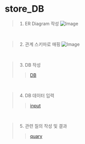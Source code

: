 # store_DB
>  1. ER Diagram 작성
> ![Image](https://github.com/user-attachments/assets/6a87ed12-2c66-47ab-a0a4-ec708473aafa)

<br/>

>  2. 관계 스키마로 매핑
> ![Image](https://github.com/user-attachments/assets/2c8b14a6-16ea-420d-b078-d9907598eab0)

<br/>

>  3. DB 작성
>> [DB](model.sql)

<br/>

>  4. DB 데이터 입력
>> [input](input.sql)

<br/>

>  5. 관련 질의 작성 및 결과
>> [quary](quary.sql)
